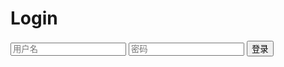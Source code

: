 <!DOCTYPE html>  
<html lang="en">  
<head>  
    <meta charset="UTF-8">  
    <title>Login</title>  
    <link rel="stylesheet" type="text/css" href="Login.css"/>  
</head>  
<body>  
    <div id="login">  
        <h1>Login</h1>  
        <form method="post">  
            <input type="text" required="required" placeholder="用户名" name="u"></input>  
            <input type="password" required="required" placeholder="密码" name="p"></input>  
            <button class="but" type="submit">登录</button>  
        </form>  
    </div>  
</body>  
</html>  
